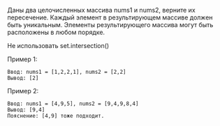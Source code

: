 Даны два целочисленных массива nums1 и nums2, верните их пересечение. Каждый элемент в результирующем массиве должен быть уникальным. Элементы результирующего массива могут быть расположены в любом порядке.

Не использовать set.intersection()
 

Пример 1:
```
Ввод: nums1 = [1,2,2,1], nums2 = [2,2]
Вывод: [2]
```
Пример 2:
```
Ввод: nums1 = [4,9,5], nums2 = [9,4,9,8,4]
Вывод: [9,4]
Пояснение: [4,9] тоже подходит.
```
